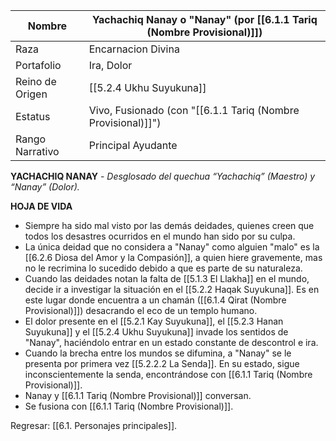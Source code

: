 
| Nombre          | Yachachiq Nanay o "Nanay" (por [[6.1.1 Tariq (Nombre Provisional)]]) |
| --------------- | -------------------------------------------------------------------- |
| Raza            | Encarnacion Divina                                                   |
| Portafolio      | Ira, Dolor                                                           |
| Reino de Origen | [[5.2.4 Ukhu Suyukuna]]                                              |
| Estatus         | Vivo, Fusionado (con "[[6.1.1 Tariq (Nombre Provisional)]]")         |
| Rango Narrativo | Principal Ayudante                                                   |
**YACHACHIQ NANAY** - _Desglosado del quechua “Yachachiq” (Maestro) y “Nanay” (Dolor)._

**HOJA DE VIDA**
- Siempre ha sido mal visto por las demás deidades, quienes creen que todos los desastres ocurridos en el mundo han sido por su culpa.
- La única deidad que no considera a "Nanay" como alguien "malo" es la [[6.2.6 Diosa del Amor y la Compasión]], a quien hiere gravemente, mas no le recrimina lo sucedido debido a que es parte de su naturaleza.
- Cuando las deidades notan la falta de [[5.1.3 El Llakha]] en el mundo, decide ir a investigar la situación en el [[5.2.2 Haqak Suyukuna]]. Es en este lugar donde encuentra a un chamán ([[6.1.4 Qirat (Nombre Provisional)]]) desacrando el eco de un templo humano.
- El dolor presente en el [[5.2.1 Kay Suyukuna]], el [[5.2.3 Hanan Suyukuna]] y el [[5.2.4 Ukhu Suyukuna]] invade los sentidos de "Nanay", haciéndolo entrar en un estado constante de descontrol e ira.
- Cuando la brecha entre los mundos se difumina, a "Nanay" se le presenta por primera vez [[5.2.2.2 La Senda]]. En su estado, sigue inconscientemente la senda, encontrándose con [[6.1.1 Tariq (Nombre Provisional)]].
- Nanay y [[6.1.1 Tariq (Nombre Provisional)]] conversan.
- Se fusiona con [[6.1.1 Tariq (Nombre Provisional)]].

Regresar: [[6.1. Personajes principales]].